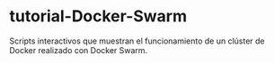 # tutorial-Docker-Swarm
Scripts interactivos que muestran el funcionamiento de un clúster de Docker realizado con Docker Swarm.
